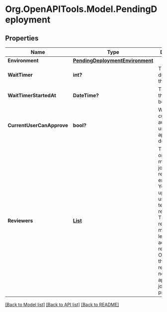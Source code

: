 # Org.OpenAPITools.Model.PendingDeployment

## Properties

Name | Type | Description | Notes
------------ | ------------- | ------------- | -------------
**Environment** | [**PendingDeploymentEnvironment**](PendingDeploymentEnvironment.md) |  | 
**WaitTimer** | **int?** | The set duration of the wait timer | 
**WaitTimerStartedAt** | **DateTime?** | The time that the wait timer began. | 
**CurrentUserCanApprove** | **bool?** | Whether the currently authenticated user can approve the deployment | 
**Reviewers** | [**List<PendingDeploymentReviewersInner>**](PendingDeploymentReviewersInner.md) | The people or teams that may approve jobs that reference the environment. You can list up to six users or teams as reviewers. The reviewers must have at least read access to the repository. Only one of the required reviewers needs to approve the job for it to proceed. | 

[[Back to Model list]](../README.md#documentation-for-models) [[Back to API list]](../README.md#documentation-for-api-endpoints) [[Back to README]](../README.md)

